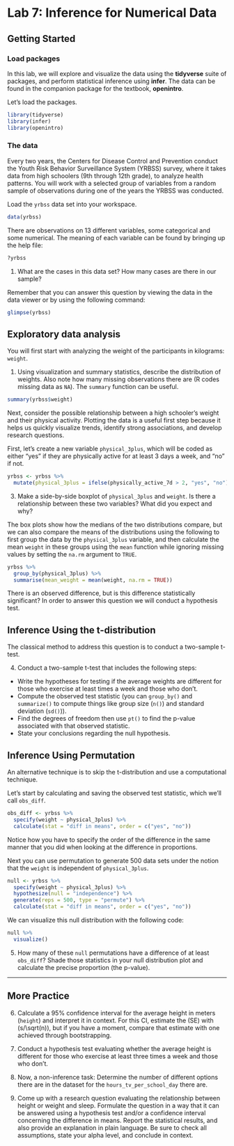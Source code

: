 Lab 7: Inference for Numerical Data
================

## Getting Started

### Load packages

In this lab, we will explore and visualize the data using the
**tidyverse** suite of packages, and perform statistical inference using
**infer**. The data can be found in the companion package for the
textbook, **openintro**.

Let’s load the packages.

``` r
library(tidyverse)
library(infer)
library(openintro)
```

### The data

Every two years, the Centers for Disease Control and Prevention conduct
the Youth Risk Behavior Surveillance System (YRBSS) survey, where it
takes data from high schoolers (9th through 12th grade), to analyze
health patterns. You will work with a selected group of variables from a
random sample of observations during one of the years the YRBSS was
conducted.

Load the `yrbss` data set into your workspace.

``` r
data(yrbss)
```

There are observations on 13 different variables, some categorical and
some numerical. The meaning of each variable can be found by bringing up
the help file:

``` r
?yrbss
```

1.  What are the cases in this data set? How many cases are there in our
    sample?

Remember that you can answer this question by viewing the data in the
data viewer or by using the following command:

``` r
glimpse(yrbss)
```

## Exploratory data analysis

You will first start with analyzing the weight of the participants in
kilograms: `weight`.

1.  Using visualization and summary statistics, describe the
    distribution of weights. Also note how many missing observations
    there are (R codes missing data as `NA`). The `summary` function can
    be useful.

<!-- end list -->

``` r
summary(yrbss$weight)
```

Next, consider the possible relationship between a high schooler’s
weight and their physical activity. Plotting the data is a useful first
step because it helps us quickly visualize trends, identify strong
associations, and develop research questions.

First, let’s create a new variable `physical_3plus`, which will be coded
as either “yes” if they are physically active for at least 3 days a
week, and “no” if not.

``` r
yrbss <- yrbss %>% 
  mutate(physical_3plus = ifelse(physically_active_7d > 2, "yes", "no"))
```

3.  Make a side-by-side boxplot of `physical_3plus` and `weight`. Is
    there a relationship between these two variables? What did you
    expect and why?

The box plots show how the medians of the two distributions compare, but
we can also compare the means of the distributions using the following
to first group the data by the `physical_3plus` variable, and then
calculate the mean `weight` in these groups using the `mean` function
while ignoring missing values by setting the `na.rm` argument to `TRUE`.

``` r
yrbss %>%
  group_by(physical_3plus) %>%
  summarise(mean_weight = mean(weight, na.rm = TRUE))
```

There is an observed difference, but is this difference statistically
significant? In order to answer this question we will conduct a
hypothesis test.

## Inference Using the t-distribution

The classical method to address this question is to conduct a two-sample
t-test.

4.  Conduct a two-sample t-test that includes the following steps:

<!-- end list -->

  - Write the hypotheses for testing if the average weights are
    different for those who exercise at least times a week and those who
    don’t.
  - Compute the observed test statistic (you can `group_by()` and
    `summarize()` to compute things like group size (`n()`) and standard
    deviation (`sd()`)).
  - Find the degrees of freedom then use `pt()` to find the p-value
    associated with that observed statistic.
  - State your conclusions regarding the null hypothesis.

## Inference Using Permutation

An alternative technique is to skip the t-distribution and use a
computational technique.

Let’s start by calculating and saving the observed test statistic, which
we’ll call `obs_diff`.

``` r
obs_diff <- yrbss %>%
  specify(weight ~ physical_3plus) %>%
  calculate(stat = "diff in means", order = c("yes", "no"))
```

Notice how you have to specify the order of the difference in the same
manner that you did when looking at the difference in proportions.

Next you can use permutation to generate 500 data sets under the notion
that the `weight` is independent of `physical_3plus`.

``` r
null <- yrbss %>%
  specify(weight ~ physical_3plus) %>%
  hypothesize(null = "independence") %>%
  generate(reps = 500, type = "permute") %>%
  calculate(stat = "diff in means", order = c("yes", "no"))
```

We can visualize this null distribution with the following code:

``` r
null %>%
  visualize()
```

5.  How many of these `null` permutations have a difference of at least
    `obs_diff`? Shade those statistics in your null distribution plot
    and calculate the precise proportion (the p-value).

-----

## More Practice

6.  Calculate a 95% confidence interval for the average height in meters
    (`height`) and interpret it in context. For this CI, estimate the
    \(SE\) with \(s/\sqrt(n)\), but if you have a moment, compare that
    estimate with one achieved through bootstrapping.

7.  Conduct a hypothesis test evaluating whether the average height is
    different for those who exercise at least three times a week and
    those who don’t.

8.  Now, a non-inference task: Determine the number of different options
    there are in the dataset for the `hours_tv_per_school_day` there
    are.

9.  Come up with a research question evaluating the relationship between
    height or weight and sleep. Formulate the question in a way that it
    can be answered using a hypothesis test and/or a confidence interval
    concerning the difference in means. Report the statistical results,
    and also provide an explanation in plain language. Be sure to check
    all assumptions, state your alpha level, and conclude in context.
